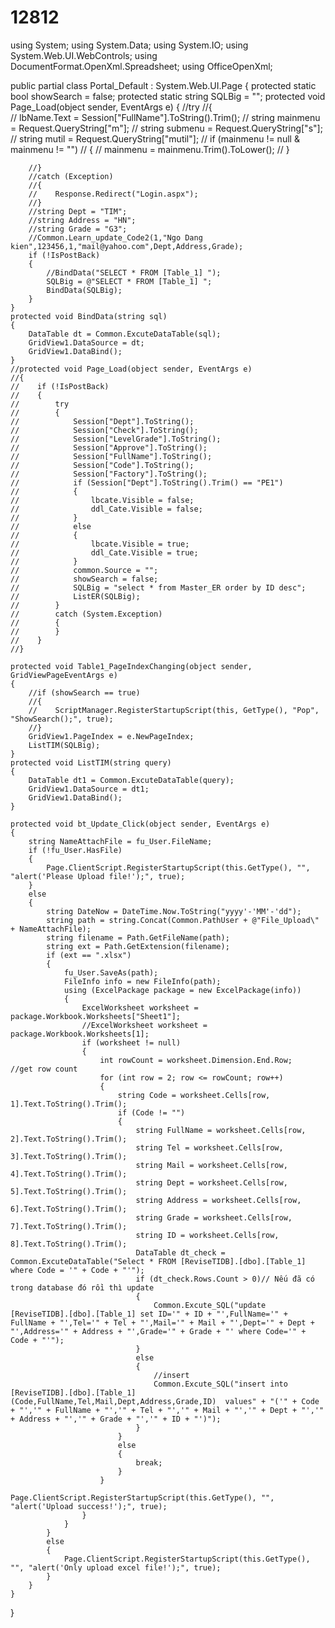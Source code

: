 # 12812
using System;
using System.Data;
using System.IO;
using System.Web.UI.WebControls;
using DocumentFormat.OpenXml.Spreadsheet;
using OfficeOpenXml;

public partial class Portal_Default : System.Web.UI.Page
{
    protected static bool showSearch = false;
    protected static string SQLBig = "";
    protected void Page_Load(object sender, EventArgs e)
    {
        //try
        //{          
        //    lbName.Text = Session["FullName"].ToString().Trim();
        //    string mainmenu = Request.QueryString["m"];
        //    string submenu = Request.QueryString["s"];
        //    string mutil = Request.QueryString["mutil"];
        //    if (mainmenu != null & mainmenu != "")
        //    {
        //        mainmenu = mainmenu.Trim().ToLower();
        //    }                     

        //}
        //catch (Exception)
        //{
        //    Response.Redirect("Login.aspx");
        //}
        //string Dept = "TIM";
        //string Address = "HN";
        //string Grade = "G3";
        //Common.Learn_update_Code2(1,"Ngo Dang kien",123456,1,"mail@yahoo.com",Dept,Address,Grade);
        if (!IsPostBack)
        {
            //BindData("SELECT * FROM [Table_1] ");
            SQLBig = @"SELECT * FROM [Table_1] ";
            BindData(SQLBig);
        }
    }
    protected void BindData(string sql)
    {
        DataTable dt = Common.ExcuteDataTable(sql);
        GridView1.DataSource = dt;
        GridView1.DataBind();
    }
    //protected void Page_Load(object sender, EventArgs e)
    //{
    //    if (!IsPostBack)
    //    {
    //        try
    //        {
    //            Session["Dept"].ToString();
    //            Session["Check"].ToString();
    //            Session["LevelGrade"].ToString();
    //            Session["Approve"].ToString();
    //            Session["FullName"].ToString();
    //            Session["Code"].ToString();
    //            Session["Factory"].ToString();
    //            if (Session["Dept"].ToString().Trim() == "PE1")
    //            {
    //                lbcate.Visible = false;
    //                ddl_Cate.Visible = false;
    //            }
    //            else
    //            {
    //                lbcate.Visible = true;
    //                ddl_Cate.Visible = true;
    //            }
    //            common.Source = "";
    //            showSearch = false;
    //            SQLBig = "select * from Master_ER order by ID desc";
    //            ListER(SQLBig);
    //        }
    //        catch (System.Exception)
    //        {
    //        }
    //    }
    //}

    protected void Table1_PageIndexChanging(object sender, GridViewPageEventArgs e)
    {
        //if (showSearch == true)
        //{
        //    ScriptManager.RegisterStartupScript(this, GetType(), "Pop", "ShowSearch();", true);
        //}
        GridView1.PageIndex = e.NewPageIndex;
        ListTIM(SQLBig);
    }
    protected void ListTIM(string query)
    {
        DataTable dt1 = Common.ExcuteDataTable(query);
        GridView1.DataSource = dt1;
        GridView1.DataBind();
    }

    protected void bt_Update_Click(object sender, EventArgs e)
    {
        string NameAttachFile = fu_User.FileName;
        if (!fu_User.HasFile)
        {
            Page.ClientScript.RegisterStartupScript(this.GetType(), "", "alert('Please Upload file!');", true);
        }
        else
        {
            string DateNow = DateTime.Now.ToString("yyyy'-'MM'-'dd");
            string path = string.Concat(Common.PathUser + @"File_Upload\" + NameAttachFile);
            string filename = Path.GetFileName(path);
            string ext = Path.GetExtension(filename);
            if (ext == ".xlsx")
            {
                fu_User.SaveAs(path);
                FileInfo info = new FileInfo(path);
                using (ExcelPackage package = new ExcelPackage(info))
                {
                    ExcelWorksheet worksheet = package.Workbook.Worksheets["Sheet1"];
                    //ExcelWorksheet worksheet = package.Workbook.Worksheets[1];
                    if (worksheet != null)
                    {
                        int rowCount = worksheet.Dimension.End.Row;     //get row count
                        for (int row = 2; row <= rowCount; row++)
                        {
                            string Code = worksheet.Cells[row, 1].Text.ToString().Trim();
                            if (Code != "")
                            {
                                string FullName = worksheet.Cells[row, 2].Text.ToString().Trim();
                                string Tel = worksheet.Cells[row, 3].Text.ToString().Trim();
                                string Mail = worksheet.Cells[row, 4].Text.ToString().Trim();
                                string Dept = worksheet.Cells[row, 5].Text.ToString().Trim();
                                string Address = worksheet.Cells[row, 6].Text.ToString().Trim();
                                string Grade = worksheet.Cells[row, 7].Text.ToString().Trim();
                                string ID = worksheet.Cells[row, 8].Text.ToString().Trim();
                                DataTable dt_check = Common.ExcuteDataTable("Select * FROM [ReviseTIDB].[dbo].[Table_1] where Code = '" + Code + "'");
                                if (dt_check.Rows.Count > 0)// Nếu đã có trong database đó rồi thì update
                                {
                                    Common.Excute_SQL("update [ReviseTIDB].[dbo].[Table_1] set ID='" + ID + "',FullName='" + FullName + "',Tel='" + Tel + "',Mail='" + Mail + "',Dept='" + Dept + "',Address='" + Address + "',Grade='" + Grade + "' where Code='" + Code + "'");
                                }
                                else
                                {
                                    //insert 
                                    Common.Excute_SQL("insert into [ReviseTIDB].[dbo].[Table_1] (Code,FullName,Tel,Mail,Dept,Address,Grade,ID)  values" + "('" + Code + "','" + FullName + "','" + Tel + "','" + Mail + "','" + Dept + "','" + Address + "','" + Grade + "','" + ID + "')");
                                }
                            }
                            else
                            {
                                break;
                            }
                        }
                        Page.ClientScript.RegisterStartupScript(this.GetType(), "", "alert('Upload success!');", true);
                    }
                }
            }
            else
            {
                Page.ClientScript.RegisterStartupScript(this.GetType(), "", "alert('Only upload excel file!');", true);
            }
        }
    }


}
